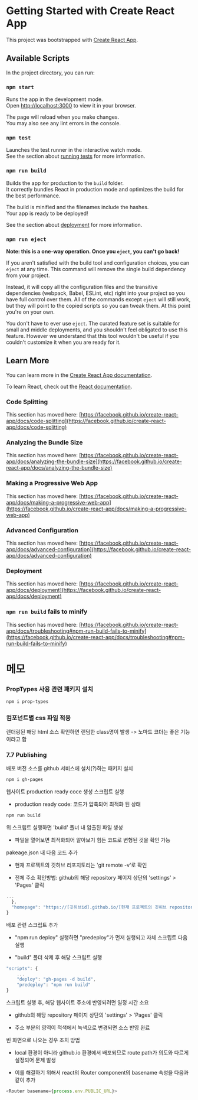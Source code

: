 # Getting Started with Create React App

This project was bootstrapped with [Create React App](https://github.com/facebook/create-react-app).

## Available Scripts

In the project directory, you can run:

### `npm start`

Runs the app in the development mode.\
Open [http://localhost:3000](http://localhost:3000) to view it in your browser.

The page will reload when you make changes.\
You may also see any lint errors in the console.

### `npm test`

Launches the test runner in the interactive watch mode.\
See the section about [running tests](https://facebook.github.io/create-react-app/docs/running-tests) for more information.

### `npm run build`

Builds the app for production to the `build` folder.\
It correctly bundles React in production mode and optimizes the build for the best performance.

The build is minified and the filenames include the hashes.\
Your app is ready to be deployed!

See the section about [deployment](https://facebook.github.io/create-react-app/docs/deployment) for more information.

### `npm run eject`

**Note: this is a one-way operation. Once you `eject`, you can't go back!**

If you aren't satisfied with the build tool and configuration choices, you can `eject` at any time. This command will remove the single build dependency from your project.

Instead, it will copy all the configuration files and the transitive dependencies (webpack, Babel, ESLint, etc) right into your project so you have full control over them. All of the commands except `eject` will still work, but they will point to the copied scripts so you can tweak them. At this point you're on your own.

You don't have to ever use `eject`. The curated feature set is suitable for small and middle deployments, and you shouldn't feel obligated to use this feature. However we understand that this tool wouldn't be useful if you couldn't customize it when you are ready for it.

## Learn More

You can learn more in the [Create React App documentation](https://facebook.github.io/create-react-app/docs/getting-started).

To learn React, check out the [React documentation](https://reactjs.org/).

### Code Splitting

This section has moved here: [https://facebook.github.io/create-react-app/docs/code-splitting](https://facebook.github.io/create-react-app/docs/code-splitting)

### Analyzing the Bundle Size

This section has moved here: [https://facebook.github.io/create-react-app/docs/analyzing-the-bundle-size](https://facebook.github.io/create-react-app/docs/analyzing-the-bundle-size)

### Making a Progressive Web App

This section has moved here: [https://facebook.github.io/create-react-app/docs/making-a-progressive-web-app](https://facebook.github.io/create-react-app/docs/making-a-progressive-web-app)

### Advanced Configuration

This section has moved here: [https://facebook.github.io/create-react-app/docs/advanced-configuration](https://facebook.github.io/create-react-app/docs/advanced-configuration)

### Deployment

This section has moved here: [https://facebook.github.io/create-react-app/docs/deployment](https://facebook.github.io/create-react-app/docs/deployment)

### `npm run build` fails to minify

This section has moved here: [https://facebook.github.io/create-react-app/docs/troubleshooting#npm-run-build-fails-to-minify](https://facebook.github.io/create-react-app/docs/troubleshooting#npm-run-build-fails-to-minify)

# 메모

### PropTypes 사용 관련 패키지 설치

```bash
npm i prop-types
```

### 컴포넌트별 css 파일 적용

렌더링된 해당 html 소스 확인하면 랜덤한 class명이 발생 -> 노마드 코더는 좋은 기능이라고 함

### 7.7 Publishing

배포 버전 소스를 github 서비스에 설치(?)하는 패키지 설치

```bash
npm i gh-pages
```

웹사이트 production ready coce 생성 스크립트 실행

- production ready code: 코드가 압축되어 최적화 된 상태

```bash
npm run build
```

위 스크립트 실행하면 'build' 폴너 내 압출된 파일 생성

- 파일을 열어보면 최적화되어 알아보기 힘든 코드로 변형된 것을 확인 가능

pakeage.json 내 다음 코드 추가

- 현재 프로젝트의 깃허브 리포지토리는 'git remote -v'로 확인

- 전체 주소 확인방법: github의 해당 repository 페이지 상단의 'settings' > 'Pages' 클릭

```javascript
...
  },
  "homepage": "https://[깃허브id].github.io/[현재 프로젝트의 깃허브 repository]"
}
```

배포 관련 스크립트 추가

- "npm run deploy" 실행하면 "predeploy"가 먼저 실행되고 자체 스크립트 다음 실행

- "build" 폴더 삭제 후 해당 스크립트 실행

```javascript
"scripts": {
    ...
    "deploy": "gh-pages -d build",
    "predeploy": "npm run build"
}
```

스크립트 실행 후, 해당 웹사이트 주소에 반영되려면 일정 시간 소요

- github의 해당 repository 페이지 상단의 'settings' > 'Pages' 클릭

- 주소 부분의 영역이 적색에서 녹색으로 변경되면 소스 반영 완료

빈 화면으로 나오는 경우 조치 방법

- local 환경이 아니라 github.io 환경에서 배포되므로 route path가 의도와 다르게 설정되어 문제 발생

- 이를 해결하기 위해서 react의 Router component의 basename 속성을 다음과 같이 추가

```javascript
<Router basename={process.env.PUBLIC_URL}>
```
